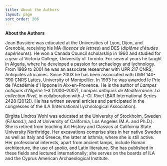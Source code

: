 ```yaml
---
title: About the Authors
layout: page
sort_order: 206
---
```


**About the Authors**

Jean Bussière was educated at the Universities of Lyon, Dijon, and
Grenoble, receiving his MA (*licence de lettres*) and DES (*diplôme
d'études supérieures*). He won a Canada Council scholarship in 1960 and
studied for a year at Victoria College, University of Toronto. For
several years he taught in Algeria, where he developed a passion for
archaelogy and lychnology. From 1989 to 2001 he was an associate
researcher with UPR 217 CNRS, Antiquités africaines. Since 2003 he has
been associated with UMR 140-390 CNRS Lattes, University of Montpellier.
In 1993 he was awarded le Prix de l'Académie d'Hippone in
Aix-en-Provence. He is the author of *Lampes antiques d'Algérie* 1–3
(2000–2007), *Lampes antiques de Méditerranée: La collection Rivel*, in
collaboration with J.-Cl. Rivel (BAR International Series 2428
[2012]). He has written several articles and participated in the
congresses of the ILA (International Lychnological Association).

Birgitta Lindros Wohl was educated at the University of Stockholm,
Sweden (*Fil.kand*.), and at University of California, Los Angeles (M.A.
and Ph.D.). She is retired from teaching Art History and Classics at
California State University Northridge. Her excavations comprise sites
in her native Sweden as well as Italy and Greece, the latter at Isthmia,
where she is still active. Her professional interests, apart from
ancient lamps, include Roman architecture, the use of *spolia*, and
Latin literature. She has published in these fields and lectured
internationally; she serves on the boards of ILA and the Cyprus American
Archaeological Institute.
